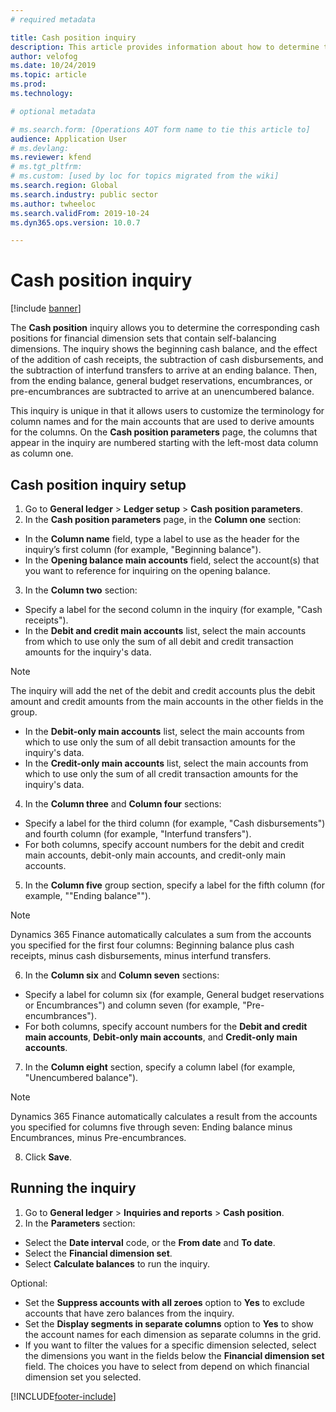 ```yaml
---
# required metadata

title: Cash position inquiry
description: This article provides information about how to determine the corresponding cash positions for financial dimension sets that contain self-balancing dimensions.
author: velofog
ms.date: 10/24/2019
ms.topic: article
ms.prod: 
ms.technology: 

# optional metadata

# ms.search.form: [Operations AOT form name to tie this article to]
audience: Application User
# ms.devlang: 
ms.reviewer: kfend
# ms.tgt_pltfrm: 
# ms.custom: [used by loc for topics migrated from the wiki]
ms.search.region: Global
ms.search.industry: public sector
ms.author: twheeloc
ms.search.validFrom: 2019-10-24
ms.dyn365.ops.version: 10.0.7

---
```


# Cash position inquiry
[!include [banner](../includes/banner.md)]

The **Cash position** inquiry allows you to determine the corresponding cash positions for financial dimension sets that contain self-balancing dimensions. The inquiry shows the beginning cash balance, and the effect of the addition of cash receipts, the subtraction of cash disbursements, and the subtraction of interfund transfers to arrive at an ending balance. Then, from the ending balance, general budget reservations, encumbrances, or pre-encumbrances are subtracted to arrive at an unencumbered balance.

This inquiry is unique in that it allows users to customize the terminology for column names and for the main accounts that are used to derive amounts for the columns. On the **Cash position parameters** page, the columns that appear in the inquiry are numbered starting with the left-most data column as column one.

## Cash position inquiry setup

1. Go to **General ledger** > **Ledger setup** > **Cash position parameters**.
2. In the **Cash position parameters** page, in the **Column one** section:

- In the **Column name** field, type a label to use as the header for the inquiry’s first column (for example, "Beginning balance").
- In the **Opening balance main accounts** field, select the account(s) that you want to reference for inquiring on the opening balance.

3. In the **Column two** section: 

- Specify a label for the second column in the inquiry (for example, "Cash receipts").
- In the **Debit and credit main accounts** list, select the main accounts from which to use only the sum of all debit and credit transaction amounts for the inquiry's data. 

> [!NOTE]
> The inquiry will add the net of the debit and credit accounts plus the debit amount and credit amounts from the main accounts in the other fields in the group.

- In the **Debit-only main accounts** list, select the main accounts from which to use only the sum of all debit transaction amounts for the inquiry's data.
- In the **Credit-only main accounts** list, select the main accounts from which to use only the sum of all credit transaction amounts for the inquiry's data.

4. In the **Column three** and **Column four** sections: 

- Specify a label for the third column (for example, "Cash disbursements") and fourth column (for example, "Interfund transfers").
- For both columns, specify account numbers for the debit and credit main accounts, debit-only main accounts, and credit-only main accounts.

5. In the **Column five** group section, specify a label for the fifth column (for example, ""Ending balance""). 

> [!NOTE]
> Dynamics 365 Finance automatically calculates a sum from the accounts you specified for the first four columns: Beginning balance plus cash receipts, minus cash disbursements, minus interfund transfers.

6. In the **Column six** and **Column seven** sections: 

- Specify a label for column six (for example, General budget reservations or Encumbrances") and column seven (for example, "Pre-encumbrances").
- For both columns, specify account numbers for the **Debit and credit main accounts**, **Debit-only main accounts**, and **Credit-only main accounts**.

7. In the **Column eight** section, specify a column label (for example, "Unencumbered balance"). 

> [!NOTE]
> Dynamics 365 Finance automatically calculates a result from the accounts you specified for columns five through seven: Ending balance minus Encumbrances, minus Pre-encumbrances.

8. Click **Save**.

## Running the inquiry

1. Go to **General ledger** > **Inquiries and reports** > **Cash position**.
2. In the **Parameters** section: 

- Select the **Date interval** code, or the **From date** and **To date**.
- Select the **Financial dimension set**.
- Select **Calculate balances** to run the inquiry.

Optional: 

- Set the **Suppress accounts with all zeroes** option to **Yes** to exclude accounts that have zero balances from the inquiry.
- Set the **Display segments in separate columns** option to **Yes** to show the account names for each dimension as separate columns in the grid.
- If you want to filter the values for a specific dimension selected, select the dimensions you want in the fields below the **Financial dimension set** field. The choices you have to select from depend on which financial dimension set you selected.



[!INCLUDE[footer-include](../../includes/footer-banner.md)]
